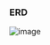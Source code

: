 ### ERD
![image](https://github.com/user-attachments/assets/5e80e144-00f0-4a79-a25c-c7ed492e62ac)


